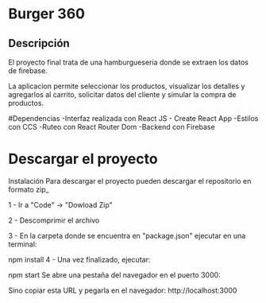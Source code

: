 # Burger 360
## Descripción
El proyecto final trata de una hamburgueseria donde se extraen los datos de firebase.

La aplicacion permite seleccionar los productos, visualizar los detalles y agregarlos al carrito, solicitar datos del cliente y simular la compra de productos.

#Dependencias
-Interfaz realizada con React JS - Create React App
-Estilos con CCS
-Ruteo con React Router Dom
-Backend con Firebase

# Descargar el proyecto

Instalación
Para descargar el proyecto pueden descargar el repositorio en formato zip_

1 - Ir a "Code" -> "Dowload Zip"

2 - Descomprimir el archivo

3 - En la carpeta donde se encuentra en "package.json" ejecutar en una terminal:

npm install
4 - Una vez finalizado, ejecutar:

npm start
Se abre una pestaña del navegador en el puerto 3000:

Sino copiar esta URL y pegarla en el navegador: http://localhost:3000